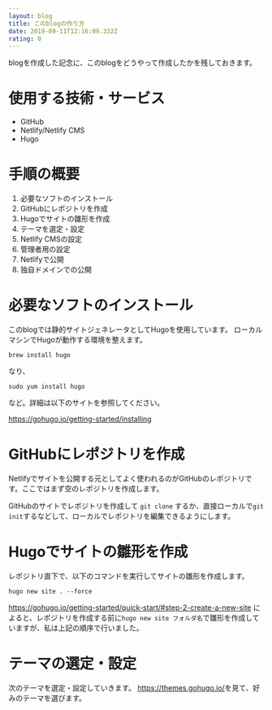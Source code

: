 ```yaml
---
layout: blog
title: このblogの作り方
date: 2019-09-11T12:16:09.332Z
rating: 0
---
```

blogを作成した記念に、このblogをどうやって作成したかを残しておきます。

# 使用する技術・サービス

* GitHub
* Netlify/Netlify CMS
* Hugo

# 手順の概要

1. 必要なソフトのインストール
2. GitHubにレポジトリを作成
3. Hugoでサイトの雛形を作成
4. テーマを選定・設定
5. Netlify CMSの設定
6. 管理者用の設定
7. Netlifyで公開
8. 独自ドメインでの公開

# 必要なソフトのインストール

このblogでは静的サイトジェネレータとしてHugoを使用しています。
ローカルマシンでHugoが動作する環境を整えます。

```
brew install hugo
```

なり、

```
sudo yum install hugo
```

など。詳細は以下のサイトを参照してください。

<https://gohugo.io/getting-started/installing>

# GitHubにレポジトリを作成

Netlifyでサイトを公開する元としてよく使われるのがGitHubのレポジトリです。ここではまず空のレポジトリを作成します。

GitHubのサイトでレポジトリを作成して `git clone` するか、直接ローカルで`git init`するなどして、ローカルでレポジトリを編集できるようにします。

# Hugoでサイトの雛形を作成

レポジトリ直下で、以下のコマンドを実行してサイトの雛形を作成します。

```
hugo new site . --force
```

<https://gohugo.io/getting-started/quick-start/#step-2-create-a-new-site> によると、レポジトリを作成する前に`hugo new site フォルダ名`で雛形を作成していますが、私は上記の順序で行いました。

# テーマの選定・設定
次のテーマを選定・設定していきます。
<https://themes.gohugo.io/>を見て、好みのテーマを選びます。

